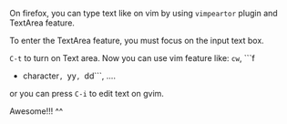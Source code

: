 On firefox, you can type text like on vim by using ```vimpeartor``` plugin and
TextArea feature.

To enter the TextArea feature, you must focus on the input text box.

```C-t``` to turn on Text area. Now you can use vim feature like: ```cw```, ```f
+ character```, ```yy```, ```dd```, ....

or you can press ```C-i``` to edit text on gvim.

Awesome!!! ^^
